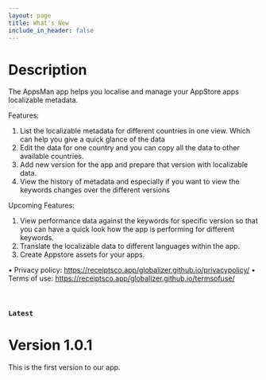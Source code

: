 ```yaml
---
layout: page
title: What's New
include_in_header: false
---
```


# Description
The AppsMan app helps you localise and manage your AppStore apps localizable metadata.

Features:
1. List the localizable metadata for different countries in one view. Which can help you give a quick glance of the data
2. Edit the data for one country and you can copy all the data to other available countries. 
3. Add new version for the app and prepare that version with localizable data.
4. View the history of metadata and especially if you want to view the keywords changes over the different versions

Upcoming Features:
1. View performance data against the keywords for specific version so that you can have a quick look how the app is performing for different keywords. 
2. Translate the localizable data to different languages within the app.
3. Create Appstore assets for your apps. 


• Privacy policy: https://receiptsco.app/globalizer.github.io/privacypolicy/
• Terms of use: https://receiptsco.app/globalizer.github.io/termsofuse/

<br>

### `Latest`
# **Version 1.0.1**
This is the first version to our app. 
